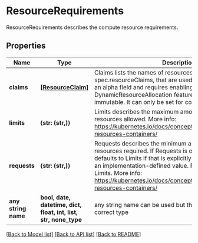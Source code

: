 # ResourceRequirements

ResourceRequirements describes the compute resource requirements.

## Properties
Name | Type | Description | Notes
------------ | ------------- | ------------- | -------------
**claims** | [**[ResourceClaim]**](ResourceClaim.md) | Claims lists the names of resources, defined in spec.resourceClaims, that are used by this container.  This is an alpha field and requires enabling the DynamicResourceAllocation feature gate.  This field is immutable. It can only be set for containers. | [optional] 
**limits** | **{str: (str,)}** | Limits describes the maximum amount of compute resources allowed. More info: https://kubernetes.io/docs/concepts/configuration/manage-resources-containers/ | [optional] 
**requests** | **{str: (str,)}** | Requests describes the minimum amount of compute resources required. If Requests is omitted for a container, it defaults to Limits if that is explicitly specified, otherwise to an implementation-defined value. Requests cannot exceed Limits. More info: https://kubernetes.io/docs/concepts/configuration/manage-resources-containers/ | [optional] 
**any string name** | **bool, date, datetime, dict, float, int, list, str, none_type** | any string name can be used but the value must be the correct type | [optional]

[[Back to Model list]](../README.md#documentation-for-models) [[Back to API list]](../README.md#documentation-for-api-endpoints) [[Back to README]](../README.md)


